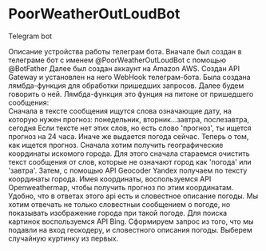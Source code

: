 # PoorWeatherOutLoudBot
Telegram bot

Описание устройства работы телеграм бота.
Вначале был создан в телеграме бот с именем @PoorWeatherOutLoudBot c помощью @BotFather
Далее был создан аккаунт на Amazon AWS. Создан API Gateway и установлен на него WebHook телеграм-бота.
Была создана лямбда-функция для обработки пришедших запросов. Далее будем говорить о ней.
Лямбда-функция это фунция на питоне от пришедшего сообщения:<br>
Сначала в тексте сообщения ищутся слова означающие дату, на которую нужен прогноз: понедельник, вторник...завтра, послезавтра, сегодня
Если тексте нет этих слов, но есть слово 'прогноз', ты ищется прогноз на 24 часа. Иначе же выдается погода сейчас.
Теперь о том, как ищется прогноз.
Сначала хотим получить географические координаты искомого города. Для этого сначала стараемся очистить текст сообщения от слов, которые не означают город как 'погода' или 'завтра'. Затем, с помощью API Geocoder Yandex получаем по тексту координаты города.
Имея координаты, воспользуемся API Openweathermap, чтобы получить прогноз по этим координатам.
Удобно, что в ответах этого api есть и словестное описание погоды.
Мы хотим отвечать не только словестныи сообщением о погоде, но показывать изображение города при такой погоде. Для поиска картинок воспользуемся API Bing. Сформируем запрос из того, что мы подавли на вход геокодеру, и словестного описания погоды. Выберем случайную куртинку из первых.
